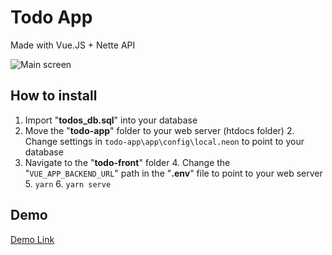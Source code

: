 # Todo App
Made with Vue.JS + Nette API

![Main screen](https://i.imgur.com/NqGqHQT.png)

## How to install
 1. Import "**todos_db.sql**" into your database
 2. Move the "**todo-app**" folder to your web server (htdocs folder)
	 2. Change settings in `todo-app\app\config\local.neon` to point to your database
 3. Navigate to the "**todo-front**" folder
	 4. Change the "`VUE_APP_BACKEND_URL`" path in the "**.env**" file to point to your web server
	 5. `yarn`
	 6. `yarn serve`

## Demo
[Demo Link](https://work.jancerny.dev/todo)
